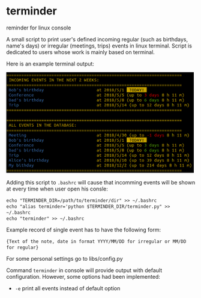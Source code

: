 # terminder
reminder for linux console 


A small script to print user's defined incoming regular (such as birthdays, name's days) or irregular (meetings, trips) events in linux terminal.
Script is dedicated to users whose work is mainly based on terminal.

Here is an example terminal output:

<img src="example/example_output.png" width="500" >

Adding this script to `.bashrc` will cause that incomming events will be shown at every time when user open his consle:

	echo "TERMINDER_DIR=/path/to/terminder/dir" >> ~/.bashrc
	echo "alias terminder='python $TERMINDER_DIR/terminder.py" >> ~/.bashrc
	echo "terminder" >> ~/.bashrc

Example record of single event has to have the following form:

	{Text of the note, date in format YYYY/MM/DD for irregular or MM/DD for regular}


For some personal settings go to libs/config.py

Command `terminder` in console will provide output with default configuration. 
However, some options had been implemented:

* `-e` print all events instead of default option
